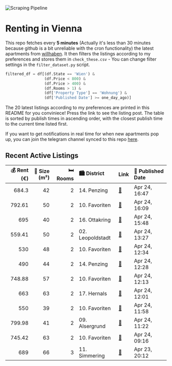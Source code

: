 ![Scraping Pipeline](https://github.com/AthomsG/renting-in-vienna/actions/workflows/run_pipeline.yml/badge.svg)


# Renting in Vienna

This repo fetches every **5 minutes** (Actually it's less than 30 minutes because github is a bit unreliable with the cron functionality) the latest apartments from [willhaben](https://www.willhaben.at/).
It then filters the listings according to my preferences and stores them in `check_these.csv` - You can change filter settings in the `filter_dataset.py` script.

```python
filtered_df = df[(df.State == 'Wien') & 
                 (df.Price < 800) &
                 (df.Price > 400) &
                 (df.Rooms > 1) &
                 (df['Property Type'] == 'Wohnung') &
                 (df['Published Date'] >= one_day_ago)]
```

The 20 latest listings according to my preferences are printed in this README for you conviniece! Press the link to see the listing post.
The table is sorted by publish times in ascending order, with the closest publish time to the current time listed first.

If you want to get notifications in real time for when new apartments pop up, you can join the telegram channel synced to this repo [here](https://t.me/+1HPAYOf5BSsyNTlk).

## Recent Active Listings

|   💰 Rent (€) |   📏 Size (m²) |   🛏️ Rooms | 🏙️ District      | Link                                                                                                                                                                                                                                 | 📅 Published Date   |
|-------------:|--------------:|-----------:|:-----------------|:-------------------------------------------------------------------------------------------------------------------------------------------------------------------------------------------------------------------------------------|:-------------------|
|       684.3  |            42 |          2 | 14. Penzing      | [🔗](https://www.willhaben.at/iad/immobilien/d/mietwohnungen/wien/wien-1140-penzing/provisionsfrei:-unbefristeter-42m%C2%B2-altbau-mit-einbauk%C3%BCche-und-2-zimmern---1140-wien-1988238833/)                                        | Apr 24, 16:47      |
|       792.61 |            50 |          2 | 10. Favoriten    | [🔗](https://www.willhaben.at/iad/immobilien/d/mietwohnungen/wien/wien-1100-favoriten/sofortbezug-vollm%C3%B6blierte-spitzenneubauwohnung-n%C3%A4chst-u1---keplerplatz-1971622134/)                                                   | Apr 24, 16:09      |
|       695    |            40 |          2 | 16. Ottakring    | [🔗](https://www.willhaben.at/iad/immobilien/d/mietwohnungen/wien/wien-1160-ottakring/charmante-2-zimmer-wohnung-nahe-u6-thaliastra%C3%9Fe---perfekt-f%C3%BCr-singles-oder-paare-1813305604/)                                         | Apr 24, 15:48      |
|       559.41 |            50 |          2 | 02. Leopoldstadt | [🔗](https://www.willhaben.at/iad/immobilien/d/mietwohnungen/wien/wien-1020-leopoldstadt/2.-hofruhelage%21-15-zimmer%21-nette-startwohnung-f%C3%BCr-studenten%21-1802259048/)                                                         | Apr 24, 13:27      |
|       530    |            48 |          2 | 10. Favoriten    | [🔗](https://www.willhaben.at/iad/immobilien/d/mietwohnungen/wien/wien-1100-favoriten/2-zimmer-gemeindewohnung-zu-vergeben-%28nur-mit-wiener-wohn-ticket-vor-dem-28.2.2025%29-1877800390/)                                            | Apr 24, 12:34      |
|       490    |            44 |          2 | 14. Penzing      | [🔗](https://www.willhaben.at/iad/immobilien/d/mietwohnungen/wien/wien-1140-penzing/gemeindewohnung-direktvergabe-vms-vor-dem-31.03.2025-1824670041/)                                                                                 | Apr 24, 12:28      |
|       748.88 |            57 |          2 | 10. Favoriten    | [🔗](https://www.willhaben.at/iad/immobilien/d/mietwohnungen/wien/wien-1100-favoriten/generalsanierte-zwei-zimmer-wohnung-unbefristet-bei-der-u1-troststra%C3%9Fe-%21-2141885842/)                                                    | Apr 24, 12:13      |
|       663    |            63 |          2 | 17. Hernals      | [🔗](https://www.willhaben.at/iad/immobilien/d/mietwohnungen/wien/wien-1170-hernals/2-zimmer-gemeindewohnung-1707661184/)                                                                                                             | Apr 24, 12:01      |
|       550    |            39 |          2 | 10. Favoriten    | [🔗](https://www.willhaben.at/iad/immobilien/d/mietwohnungen/wien/wien-1100-favoriten/sch%C3%B6ne-single-oder-p%C3%A4rchenwohnungen-n%C3%A4he-wienerberg-861915716/)                                                                  | Apr 24, 11:58      |
|       799.98 |            41 |          2 | 09. Alsergrund   | [🔗](https://www.willhaben.at/iad/immobilien/d/mietwohnungen/wien/wien-1090-alsergrund/studentenhit:-2-zimmer-wohnung-mit-kfz-stellplatz-und-perfekter-infrastruktur---n%C3%A4he-spittelau-/-nu%C3%9Fdorferstra%C3%9Fe-u6-988402127/) | Apr 24, 11:22      |
|       745.42 |            63 |          2 | 10. Favoriten    | [🔗](https://www.willhaben.at/iad/immobilien/d/mietwohnungen/wien/wien-1100-favoriten/ger%C3%A4umige-2-zimmer-wohnung-provisionsfrei-922425112/)                                                                                      | Apr 24, 09:16      |
|       689    |            66 |          3 | 11. Simmering    | [🔗](https://www.willhaben.at/iad/immobilien/d/mietwohnungen/wien/wien-1110-simmering/3-zimmer-gemeinde-wohnung-830576584/)                                                                                                           | Apr 23, 20:12      |

